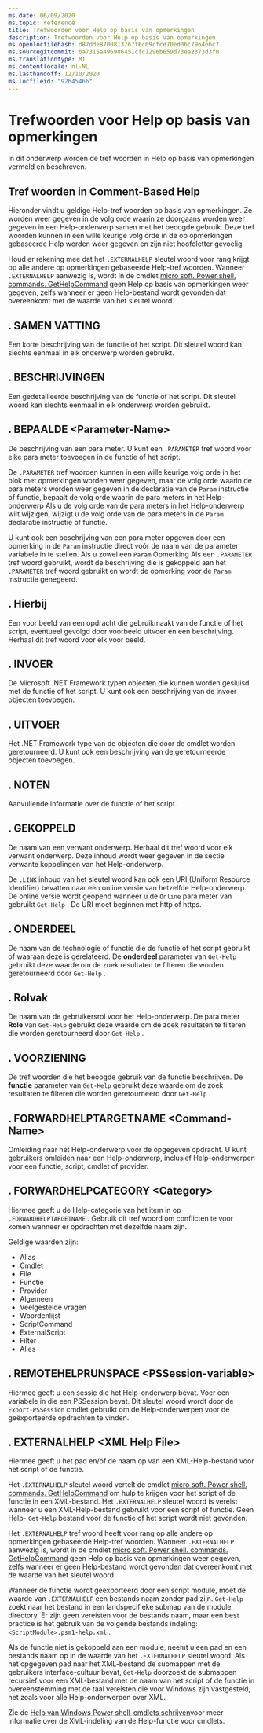 ```yaml
---
ms.date: 06/09/2020
ms.topic: reference
title: Trefwoorden voor Help op basis van opmerkingen
description: Trefwoorden voor Help op basis van opmerkingen
ms.openlocfilehash: d87dde8700813767f6c09cfce70ed06c7964ebc7
ms.sourcegitcommit: ba7315a496986451cfc1296b659d73ea2373d3f0
ms.translationtype: MT
ms.contentlocale: nl-NL
ms.lasthandoff: 12/10/2020
ms.locfileid: "92645466"
---
```

# <a name="comment-based-help-keywords"></a>Trefwoorden voor Help op basis van opmerkingen

In dit onderwerp worden de tref woorden in Help op basis van opmerkingen vermeld en beschreven.

## <a name="keywords-in-comment-based-help"></a>Tref woorden in Comment-Based Help

Hieronder vindt u geldige Help-tref woorden op basis van opmerkingen. Ze worden weer gegeven in de volg orde waarin ze doorgaans worden weer gegeven in een Help-onderwerp samen met het beoogde gebruik. Deze tref woorden kunnen in een wille keurige volg orde in de op opmerkingen gebaseerde Help worden weer gegeven en zijn niet hoofdletter gevoelig.

Houd er rekening mee dat het `.EXTERNALHELP` sleutel woord voor rang krijgt op alle andere op opmerkingen gebaseerde Help-tref woorden.
Wanneer `.EXTERNALHELP` aanwezig is, wordt in de cmdlet [micro soft. Power shell. commands. GetHelpCommand](/dotnet/api/Microsoft.PowerShell.Commands.gethelpcommand) geen Help op basis van opmerkingen weer gegeven, zelfs wanneer er geen Help-bestand wordt gevonden dat overeenkomt met de waarde van het sleutel woord.

## <a name="synopsis"></a>. SAMEN VATTING

Een korte beschrijving van de functie of het script. Dit sleutel woord kan slechts eenmaal in elk onderwerp worden gebruikt.

## <a name="description"></a>. BESCHRIJVINGEN

Een gedetailleerde beschrijving van de functie of het script. Dit sleutel woord kan slechts eenmaal in elk onderwerp worden gebruikt.

## <a name="parameter-parameter-name"></a>. BEPAALDE \<Parameter-Name>

De beschrijving van een para meter. U kunt een `.PARAMETER` tref woord voor elke para meter toevoegen in de functie of het script.

De `.PARAMETER` tref woorden kunnen in een wille keurige volg orde in het blok met opmerkingen worden weer gegeven, maar de volg orde waarin de para meters worden weer gegeven in de declaratie van de `Param` instructie of functie, bepaalt de volg orde waarin de para meters in het Help-onderwerp Als u de volg orde van de para meters in het Help-onderwerp wilt wijzigen, wijzigt u de volg orde van de para meters in de `Param` declaratie instructie of functie.

U kunt ook een beschrijving van een para meter opgeven door een opmerking in de `Param` instructie direct vóór de naam van de parameter variabele in te stellen. Als u zowel een `Param` Opmerking Als een `.PARAMETER` tref woord gebruikt, wordt de beschrijving die is gekoppeld aan het `.PARAMETER` tref woord gebruikt en wordt de opmerking voor de `Param` instructie genegeerd.

## <a name="example"></a>. Hierbij

Een voor beeld van een opdracht die gebruikmaakt van de functie of het script, eventueel gevolgd door voorbeeld uitvoer en een beschrijving. Herhaal dit tref woord voor elk voor beeld.

## <a name="inputs"></a>. INVOER

De Microsoft .NET Framework typen objecten die kunnen worden gesluisd met de functie of het script. U kunt ook een beschrijving van de invoer objecten toevoegen.

## <a name="outputs"></a>. UITVOER

Het .NET Framework type van de objecten die door de cmdlet worden geretourneerd. U kunt ook een beschrijving van de geretourneerde objecten toevoegen.

## <a name="notes"></a>. NOTEN

Aanvullende informatie over de functie of het script.

## <a name="link"></a>. GEKOPPELD

De naam van een verwant onderwerp. Herhaal dit tref woord voor elk verwant onderwerp. Deze inhoud wordt weer gegeven in de sectie verwante koppelingen van het Help-onderwerp.

De `.LINK` inhoud van het sleutel woord kan ook een URI (Uniform Resource Identifier) bevatten naar een online versie van hetzelfde Help-onderwerp. De online versie wordt geopend wanneer u de `Online` para meter van gebruikt `Get-Help` . De URI moet beginnen met http of https.

## <a name="component"></a>. ONDERDEEL

De naam van de technologie of functie die de functie of het script gebruikt of waaraan deze is gerelateerd.
De **onderdeel** parameter van `Get-Help` gebruikt deze waarde om de zoek resultaten te filteren die worden geretourneerd door `Get-Help` .

## <a name="role"></a>. Rolvak

De naam van de gebruikersrol voor het Help-onderwerp. De para meter **Role** van `Get-Help` gebruikt deze waarde om de zoek resultaten te filteren die worden geretourneerd door `Get-Help` .

## <a name="functionality"></a>. VOORZIENING

De tref woorden die het beoogde gebruik van de functie beschrijven. De **functie** parameter van `Get-Help` gebruikt deze waarde om de zoek resultaten te filteren die worden geretourneerd door `Get-Help` .

## <a name="forwardhelptargetname-command-name"></a>. FORWARDHELPTARGETNAME \<Command-Name>

Omleiding naar het Help-onderwerp voor de opgegeven opdracht. U kunt gebruikers omleiden naar een Help-onderwerp, inclusief Help-onderwerpen voor een functie, script, cmdlet of provider.

## <a name="forwardhelpcategory-category"></a>. FORWARDHELPCATEGORY \<Category>

Hiermee geeft u de Help-categorie van het item in op `.FORWARDHELPTARGETNAME` . Gebruik dit tref woord om conflicten te voor komen wanneer er opdrachten met dezelfde naam zijn.

Geldige waarden zijn:

- Alias
- Cmdlet
- File
- Functie
- Provider
- Algemeen
- Veelgestelde vragen
- Woordenlijst
- ScriptCommand
- ExternalScript
- Filter
- Alles

## <a name="remotehelprunspace-pssession-variable"></a>. REMOTEHELPRUNSPACE \<PSSession-variable>

Hiermee geeft u een sessie die het Help-onderwerp bevat. Voer een variabele in die een PSSession bevat. Dit sleutel woord wordt door de `Export-PSSession` cmdlet gebruikt om de Help-onderwerpen voor de geëxporteerde opdrachten te vinden.

## <a name="externalhelp-xml-help-file"></a>. EXTERNALHELP \<XML Help File>

Hiermee geeft u het pad en/of de naam op van een XML-Help-bestand voor het script of de functie.

Het `.EXTERNALHELP` sleutel woord vertelt de cmdlet [micro soft. Power shell. commands. GetHelpCommand](/dotnet/api/Microsoft.PowerShell.Commands.gethelpcommand) om hulp te krijgen voor het script of de functie in een XML-bestand. Het `.EXTERNALHELP` sleutel woord is vereist wanneer u een XML-Help-bestand gebruikt voor een script of functie. Geen Help- `Get-Help` bestand voor de functie of het script wordt niet gevonden.

Het `.EXTERNALHELP` tref woord heeft voor rang op alle andere op opmerkingen gebaseerde Help-tref woorden. Wanneer `.EXTERNALHELP` aanwezig is, wordt in de cmdlet [micro soft. Power shell. commands. GetHelpCommand](/dotnet/api/Microsoft.PowerShell.Commands.gethelpcommand) geen Help op basis van opmerkingen weer gegeven, zelfs wanneer er geen Help-bestand wordt gevonden dat overeenkomt met de waarde van het sleutel woord.

Wanneer de functie wordt geëxporteerd door een script module, moet de waarde van `.EXTERNALHELP` een bestands naam zonder pad zijn. `Get-Help` zoekt naar het bestand in een landspecifieke submap van de module directory. Er zijn geen vereisten voor de bestands naam, maar een best practice is het gebruik van de volgende bestands indeling: `<ScriptModule>.psm1-help.xml` .

Als de functie niet is gekoppeld aan een module, neemt u een pad en een bestands naam op in de waarde van het `.EXTERNALHELP` sleutel woord. Als het opgegeven pad naar het XML-bestand de submappen met de gebruikers interface-cultuur bevat, `Get-Help` doorzoekt de submappen recursief voor een XML-bestand met de naam van het script of de functie in overeenstemming met de taal vereisten die voor Windows zijn vastgesteld, net zoals voor alle Help-onderwerpen over XML.

Zie de [Help van Windows Power shell-cmdlets schrijven](./writing-help-for-windows-powershell-cmdlets.md)voor meer informatie over de XML-indeling van de Help-functie voor cmdlets.
